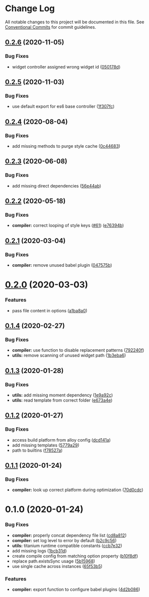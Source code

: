 # Change Log

All notable changes to this project will be documented in this file.
See [Conventional Commits](https://conventionalcommits.org) for commit guidelines.

## [0.2.6](https://github.com/appcelerator/alloy-devkit/compare/v0.2.5...v0.2.6) (2020-11-05)


### Bug Fixes

* widget controller assigned wrong widget id ([050178d](https://github.com/appcelerator/alloy-devkit/commit/050178d993abf599b20fd9717b0004752fb3494e))





## [0.2.5](https://github.com/appcelerator/alloy-devkit/compare/v0.2.4...v0.2.5) (2020-11-03)


### Bug Fixes

* use default export for es6 base controller ([1f307fc](https://github.com/appcelerator/alloy-devkit/commit/1f307fc80316690bcf505da45973eff7048043d9))





## [0.2.4](https://github.com/appcelerator/alloy-devkit/compare/v0.2.3...v0.2.4) (2020-08-04)


### Bug Fixes

* add missing methods to purge style cache ([0c44683](https://github.com/appcelerator/alloy-devkit/commit/0c446833f7fc4936e5530f10a6e5d2219c8f996b))





## [0.2.3](https://github.com/appcelerator/alloy-devkit/compare/v0.2.2...v0.2.3) (2020-06-08)


### Bug Fixes

* add missing direct dependencies ([56e44ab](https://github.com/appcelerator/alloy-devkit/commit/56e44ab314d7500ead0591f74d54300251751e4b))





## [0.2.2](https://github.com/appcelerator/alloy-devkit/compare/v0.2.1...v0.2.2) (2020-05-18)


### Bug Fixes

* **compiler:** correct looping of style keys ([#61](https://github.com/appcelerator/alloy-devkit/issues/61)) ([e76394b](https://github.com/appcelerator/alloy-devkit/commit/e76394b70152b0e3dd8c6678d84d26c08b04b420))





## [0.2.1](https://github.com/appcelerator/alloy-devkit/compare/v0.2.0...v0.2.1) (2020-03-04)


### Bug Fixes

* **compiler:** remove unused babel plugin ([047575b](https://github.com/appcelerator/alloy-devkit/commit/047575b72ecaf15ca7b73cd19cd756d8caf14fb9))





# [0.2.0](https://github.com/appcelerator/alloy-devkit/compare/v0.1.4...v0.2.0) (2020-03-03)


### Features

* pass file content in options ([a1ba8a0](https://github.com/appcelerator/alloy-devkit/commit/a1ba8a09aa46d404de7794b44aee9d2d1165e03d))





## [0.1.4](https://github.com/appcelerator/alloy-devkit/compare/v0.1.3...v0.1.4) (2020-02-27)


### Bug Fixes

* **compiler:** use function to disable replacement patterns ([792240f](https://github.com/appcelerator/alloy-devkit/commit/792240fc808b0495b578e298d0261faeb3f2575c))
* **utils:** remove scanning of unused widget path ([1b3eba6](https://github.com/appcelerator/alloy-devkit/commit/1b3eba6b4cbe5e39eff0892bd4f5e02372f72b54))





## [0.1.3](https://github.com/appcelerator/alloy-devkit/compare/v0.1.2...v0.1.3) (2020-01-28)


### Bug Fixes

* **utils:** add missing moment dependency ([1e9a92c](https://github.com/appcelerator/alloy-devkit/commit/1e9a92cbf9045f3a72e0f55a7b7a1a8a0a27e403))
* **utils:** read template from correct folder ([e673a4e](https://github.com/appcelerator/alloy-devkit/commit/e673a4ed8fff1ee4e8a88c350cb4c17b378663ec))





## [0.1.2](https://github.com/appcelerator/alloy-devkit/compare/v0.1.1...v0.1.2) (2020-01-27)


### Bug Fixes

* access build platform from alloy config ([dcd141a](https://github.com/appcelerator/alloy-devkit/commit/dcd141abe4529c4197c6ededd1fdea7fe44e70b2))
* add missing templates ([5779a29](https://github.com/appcelerator/alloy-devkit/commit/5779a29a0d2cbafcc58d24d7ed32d910ee83bd63))
* path to builtins ([f78527a](https://github.com/appcelerator/alloy-devkit/commit/f78527a7b5f10b38e26b6f21fa0c7d47383bb979))





## [0.1.1](https://github.com/appcelerator/alloy-devkit/compare/v0.1.0...v0.1.1) (2020-01-24)


### Bug Fixes

* **compiler:** look up correct platform during optimization ([70d0cdc](https://github.com/appcelerator/alloy-devkit/commit/70d0cdcf922d28c956eca83e601223e20cb9ab3c))





# 0.1.0 (2020-01-24)


### Bug Fixes

* **compiler:** properly concat dependency file list ([cd8a812](https://github.com/appcelerator/alloy-devkit/commit/cd8a8128793f2728c09eece36928c8ff9daf9dc2))
* **compiler:** set log level to error by default ([b2c9c56](https://github.com/appcelerator/alloy-devkit/commit/b2c9c567aa9b4abf9dc06a5c2d85f08be6fbf371))
* **utils:** titanium runtime compatible constants ([ccb7e32](https://github.com/appcelerator/alloy-devkit/commit/ccb7e324eca2441aa7ab4cb533f6bf8a1465e68c))
* add missing logs ([1bcb31d](https://github.com/appcelerator/alloy-devkit/commit/1bcb31d5ef068008d288e210b7ae2e930ac50af9))
* create compile config from matching option property ([b10f8df](https://github.com/appcelerator/alloy-devkit/commit/b10f8df98dd45d5166771fbddca8bd301814a460))
* replace path.existsSync usage ([5b15968](https://github.com/appcelerator/alloy-devkit/commit/5b1596877a6bec3f5988c55550d0872370b1a2cf))
* use single cache across instances ([65f53b5](https://github.com/appcelerator/alloy-devkit/commit/65f53b5fcacded16ff668a36e93e489509fd4472))


### Features

* **compiler:** export function to configure babel plugins ([4d2b086](https://github.com/appcelerator/alloy-devkit/commit/4d2b086d0a0697a97ad95211c97e89561a19950d))
